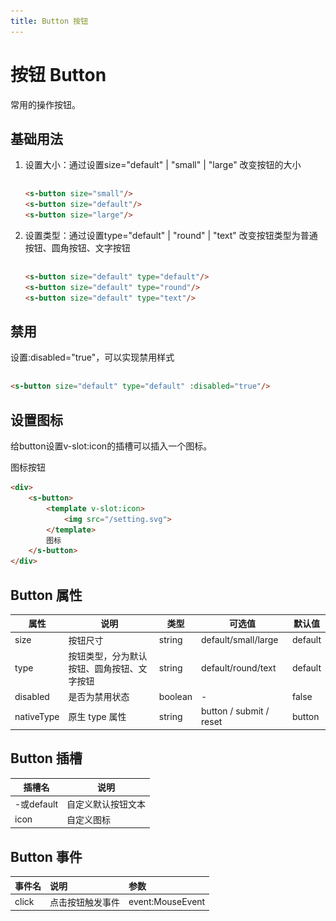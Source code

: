 ```yaml
---
title: Button 按钮
---
```


# 按钮 Button

常用的操作按钮。

## 基础用法

1. 设置大小：通过设置size="default" | "small" | "large" 改变按钮的大小

    <div class="line">
        <s-button size="small"/> <s-button size="default"/> <s-button size="large"/>
    </div>

    ```html
    <s-button size="small"/>
    <s-button size="default"/>
    <s-button size="large"/>
    ```

2. 设置类型：通过设置type="default" | "round" | "text" 改变按钮类型为普通按钮、圆角按钮、文字按钮

    <div class="line">
        <s-button size="default" type="default"/> <s-button size="default" type="round"/> <s-button size="default" type="text"/>
    </div>
    
    ```html
    <s-button size="default" type="default"/>
    <s-button size="default" type="round"/>
    <s-button size="default" type="text"/>
    ```

## 禁用

设置:disabled="true"，可以实现禁用样式

<div class="line">
    <s-button size="default" type="default" :disabled="true"/> 
</div>

```html
<s-button size="default" type="default" :disabled="true"/> 
```


## 设置图标

给button设置v-slot:icon的插槽可以插入一个图标。

<div>
    <s-button>
        <template v-slot:icon>
            <img src="/setting.svg">
        </template>
        图标按钮
    </s-button>
</div>



```html
<div>
    <s-button>
        <template v-slot:icon>
            <img src="/setting.svg">
        </template>
        图标
    </s-button>
</div>
```




## Button 属性

| 属性       | 说明                                       | 类型    | 可选值                  | 默认值  |
| ---------- | ------------------------------------------ | ------- | ----------------------- | ------- |
| size       | 按钮尺寸                                   | string  | default/small/large     | default |
| type       | 按钮类型，分为默认按钮、圆角按钮、文字按钮 | string  | default/round/text      | default |
| disabled   | 是否为禁用状态                             | boolean | -                       | false   |
| nativeType | 原生 type 属性                             | string  | button / submit / reset | button  |

## Button 插槽

| 插槽名     | 说明               |
| ---------- | ------------------ |
| -或default | 自定义默认按钮文本 |
| icon       | 自定义图标         |


## Button 事件

| 事件名 | 说明             | 参数             |
| :----- | :--------------- | :--------------- |
| click  | 点击按钮触发事件 | event:MouseEvent |


<style scope>
.line{
    display: flex;
    justify-content: space-between;
    align-items: flex-end
}
</style>